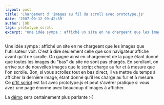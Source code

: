 ```yaml
---
layout: post
title: 'Chargement d''images au fil du scroll avec prototype.js'
date: '2007-09-12 09:42:39'
author: j0k
tags: prototype scroll
excerpt: "Une idée sympa : affiché un site en ne chargeant que les images que l'utilisateur voit. C'est à dire seulement celle que son navigateur affiche avant qu'il ne scrolle. On gagne ainsi en chargement de la page étant donné que toutes les images du \"bas\" du site ne sont pas chargés.     \nEn scrollant, on arrive sur de nouvelles images que le script charge      …"
---
```


Une idée sympa : affiché un site en ne chargeant que les images que l'utilisateur voit. C'est à dire seulement celle que son navigateur affiche avant qu'il ne scrolle. On gagne ainsi en chargement de la page étant donné que toutes les images du "bas" du site ne sont pas chargés.
En scrollant, on arrive sur de nouvelles images que le script charge au fur et à mesure que l'on scrolle. Bon, si vous scrollez tout en bas direct, il va mettre du temps à afficher la dernière image, étant donné qu'il les charge au fur et à mesure.   Ce [p'tit script](http://www.bram.us/projects/js_bramus/lazierload/) est fait avec prototype.js et peut s'avérer pratique si vous avez une page énorme avec beaucoup d'images à afficher.

La [démo](http://www.bram.us/demo/projects/lazierload/) sera certainement plus parlante :-)
